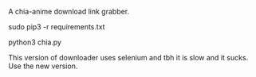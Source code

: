 A chia-anime download link grabber.

sudo pip3 -r requirements.txt

python3 chia.py

This version of downloader uses selenium and tbh it is slow and it sucks.
Use the new version.
